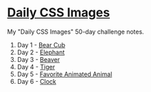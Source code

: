 # [Daily CSS Images](http://dailycssimages.com/)
My "Daily CSS Images" 50-day challenge notes.

1. Day 1 - [Bear Cub](/day-01)
2. Day 2 - [Elephant](/day-02)
3. Day 3 - [Beaver](/day-03)
4. Day 4 - [Tiger](/day-04)
5. Day 5 - [Favorite Animated Animal](/day-05)
6. Day 6 - [Clock](/day-06)